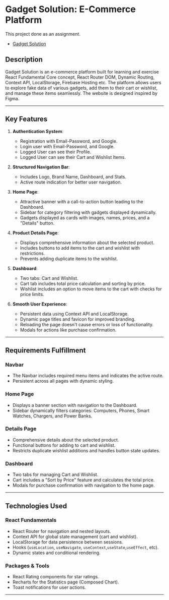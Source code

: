 # Gadget Solution: E-Commerce Platform

This project done as an assignment.

- [Gadget Solution](https://ns-gadget-solution.web.app/)


## Description

Gadget Solution is an e-commerce platform built for learning and exercise React Fundamental Core concept, React Router DOM, Dynamic Routing, Context API, LocalStorage, Firebase Hosting etc. The platform allows users to explore fake data of various gadgets, add them to their cart or wishlist, and manage these items seamlessly. The website is designed inspired by Figma.

---

## Key Features

1. **Authentication System**:
   - Registration with Email-Password, and Google. 
   - Login user with Email-Password, and Google.
   - Logged User can see their Profile.
   - Logged User can see their Cart and Wishlist Items.

2. **Structured Navigation Bar**:
   - Includes Logo, Brand Name, Dashboard, and Stats.
   - Active route indication for better user navigation.

3. **Home Page**:
   - Attractive banner with a call-to-action button leading to the Dashboard.
   - Sidebar for category filtering with gadgets displayed dynamically.
   - Gadgets displayed as cards with images, names, prices, and a "Details" button.

4. **Product Details Page**:
   - Displays comprehensive information about the selected product.
   - Includes buttons to add items to the cart and wishlist with restrictions.
   - Prevents adding duplicate items to the wishlist.

5. **Dashboard**:
   - Two tabs: Cart and Wishlist.
   - Cart tab includes total price calculation and sorting by price.
   - Wishlist includes an option to move items to the cart with checks for price limits.

6. **Smooth User Experience**:
   - Persistent data using Context API and LocalStorage.
   - Dynamic page titles and favicon for improved branding.
   - Reloading the page doesn't cause errors or loss of functionality.
   - Modals for actions like purchase confirmation.

---

## Requirements Fulfillment

### **Navbar**
- The Navbar includes required menu items and indicates the active route.
- Persistent across all pages with dynamic styling.

### **Home Page**
- Displays a banner section with navigation to the Dashboard.
- Sidebar dynamically filters categories: Computers, Phones, Smart Watches, Chargers, and Power Banks.

### **Details Page**
- Comprehensive details about the selected product.
- Functional buttons for adding to cart and wishlist.
- Restricts duplicate wishlist additions and handles button state updates.

### **Dashboard**
- Two tabs for managing Cart and Wishlist.
- Cart includes a "Sort by Price" feature and calculates the total price.
- Modals for purchase confirmation with navigation to the home page.

---

## Technologies Used

### **React Fundamentals**
- React Router for navigation and nested layouts.
- Context API for global state management (cart and wishlist).
- LocalStorage for data persistence between sessions.
- Hooks (`useLocation`, `useNavigate`, `useContext`,`useState`,`useEffect`, etc).
- Dynamic states and conditional rendering.

### **Packages & Tools**
- React Rating components for star ratings.
- Recharts for the Statistics page (Composed Chart).
- Toast notifications for user actions.

---
